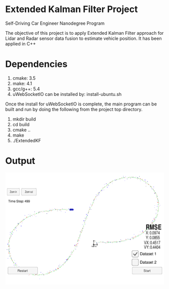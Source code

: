 # Extended Kalman Filter Project
Self-Driving Car Engineer Nanodegree Program

The objective of this project is to apply Extended Kalman Filter approach for Lidar and Radar sensor data fusion to estimate vehicle position. It has been applied in C++  


# Dependencies
1. cmake: 3.5
2. make: 4.1
3. gcc/g++: 5.4
4. uWebSocketIO can be installed by: install-ubuntu.sh

    
Once the install for uWebSocketIO is complete, the main program can be built and run by doing the following from the project top directory.

1. mkdir build
2. cd build
3. cmake ..
4. make
5. ./ExtendedKF



# Output
![](https://github.com/ermadhukar/SDCND_T2_P1_Extended_Kalman_Filter/blob/master/SDC_T2P1_EKF.png)
